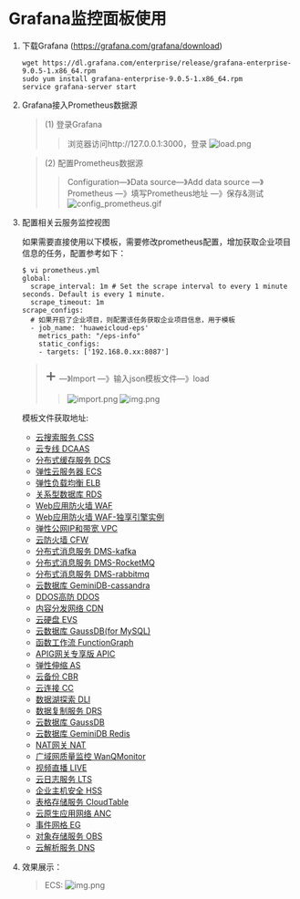 # Grafana监控面板使用
1. 下载Grafana (https://grafana.com/grafana/download)
   ```
   wget https://dl.grafana.com/enterprise/release/grafana-enterprise-9.0.5-1.x86_64.rpm
   sudo yum install grafana-enterprise-9.0.5-1.x86_64.rpm
   service grafana-server start
   ```
2. Grafana接入Prometheus数据源
   >(1) 登录Grafana
   >> 浏览器访问http://127.0.0.1:3000，登录
   >> ![load.png](pic/login.jpg)
   
   >(2) 配置Prometheus数据源
   >> Configuration—》Data source—》Add data source —》Prometheus —》填写Prometheus地址 —》保存&测试
   >> ![config_prometheus.gif](pic/config_prometheus.gif)
3. 配置相关云服务监控视图

   如果需要直接使用以下模板，需要修改prometheus配置，增加获取企业项目信息的任务，配置参考如下：
   ```
   $ vi prometheus.yml
   global:
     scrape_interval: 1m # Set the scrape interval to every 1 minute seconds. Default is every 1 minute.
     scrape_timeout: 1m
   scrape_configs:
     # 如果开启了企业项目，则配置该任务获取企业项目信息，用于模板
     - job_name: 'huaweicloud-eps'
       metrics_path: "/eps-info"
       static_configs:
       - targets: ['192.168.0.xx:8087']
   ```
   ><font size=6>+</font> —》Import —》输入json模板文件—》load
   >> ![import.png](pic/import.jpg)
   >> ![img.png](pic/load.jpg)
   
   模板文件获取地址: 
   + [云搜索服务 CSS](templates/css(es)_dashboard_template.json)
   + [云专线 DCAAS](templates/dcaas_dashboard_template.json)
   + [分布式缓存服务 DCS](templates/dcs_dashboard_template.json)
   + [弹性云服务器 ECS](templates/ecs_dashboard_template.json)
   + [弹性负载均衡 ELB](templates/elb_dashboard_template.json)
   + [关系型数据库 RDS](templates/rds_dashboard_template.json)
   + [Web应用防火墙 WAF](templates/waf_dashboard_template.json)
   + [Web应用防火墙 WAF-独享引擎实例](templates/waf_premium_instance_dashboard_template.json)
   + [弹性公网IP和带宽 VPC](templates/vpc_dashboard_template.json)
   + [云防火墙 CFW](templates/cfw_dashboard_template.json)
   + [分布式消息服务 DMS-kafka](templates/dms(Kafka)_dashboard_template.json)
   + [分布式消息服务 DMS-RocketMQ](templates/dms_RocketMQ_dashboard_template.json)
   + [分布式消息服务 DMS-rabbitmq](templates/dms_rabbitmq-dashboard_template.json)
   + [云数据库 GeminiDB-cassandra](templates/nosql_cassandra_dashboard_template.json)
   + [DDOS高防 DDOS](templates/ddos_dashboard_template.json)
   + [内容分发网络 CDN](templates/cdn_dashboard_template.json)
   + [云硬盘 EVS](templates/evs_dashboard_template.json)
   + [云数据库 GaussDB(for MySQL)](templates/gaussdb(mysql)_dashboard_template.json)
   + [函数工作流 FunctionGraph](templates/functiongraph_dashboard_template.json)
   + [APIG网关专享版 APIC](templates/apic_dashboard_template.json)
   + [弹性伸缩 AS](templates/as_dashboard_template.json)
   + [云备份 CBR](templates/cbr_dashboard_template.json)
   + [云连接 CC](templates/cc_dashboard_template.json)
   + [数据湖探索 DLI](templates/dli_dashboard_template.json)
   + [数据复制服务 DRS](templates/drs_dashboard_template.json)
   + [云数据库 GaussDB](templates/gaussdbv5_dashboard_template.json)
   + [云数据库 GeminiDB Redis](templates/geminidb(redis)_dashboard_template.json)
   + [NAT网关 NAT](templates/nat_dashboard_template.json)
   + [广域网质量监控 WanQMonitor](templates/wanq_monitor_dashboard_template.json)
   + [视频直播 LIVE](templates/live_dashboard_template.json)
   + [云日志服务 LTS](templates/lts_dashboard_template.json)
   + [企业主机安全 HSS](templates/hss_dashboard_template.json)
   + [表格存储服务 CloudTable](templates/cloudtable_dashboard_template.json)
   + [云原生应用网络 ANC](templates/anc_dashboard_template.json)
   + [事件网格 EG](templates/eg_dashboard_template.json)
   + [对象存储服务 OBS](templates/obs_dashboard_template.json)
   + [云解析服务 DNS](templates/dns_dashboard_template.json)
4. 效果展示：
   >ECS:
   > ![img.png](pic/ecs.jpg)
   